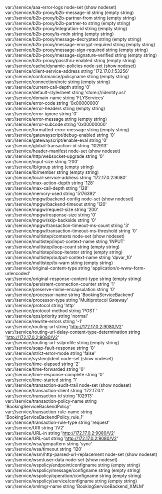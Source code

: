 var://service/aaa-error-logs						node-set	(show nodeset)  
var://service/b2b-proxy/b2b-message-id				string		(empty string)  
var://service/b2b-proxy/b2b-partner-from				string		(empty string)  
var://service/b2b-proxy/b2b-partner-to				string		(empty string)  
var://service/b2b-proxy/integration-id				string		(empty string)  
var://service/b2b-proxy/is-mdn						string		(empty string)  
var://service/b2b-proxy/message-decrypted				string		(empty string)  
var://service/b2b-proxy/message-encrypt-required			string		(empty string)  
var://service/b2b-proxy/message-sign-required			string		(empty string)  
var://service/b2b-proxy/message-signature-verified		string		(empty string)  
var://service/b2b-proxy/passthru-enabled				string		(empty string)  
var://service/cache/dynamic-policies					node-set	(show nodeset)  
var://service/client-service-address					string		'172.17.0.1:53256'  
var://service/conformance/policyname					string		(empty string)  
var://service/connection/note						string		(empty string)  
var://service/current-call-depth					string		'0'  
var://service/default-stylesheet					string		'store:///identity.xsl'  
var://service/domain-name						string		'FLYServices'  
var://service/error-code							string		'0x00000000'  
var://service/error-headers						string		(empty string)  
var://service/error-ignore						string		'0'  
var://service/error-message						string		(empty string)  
var://service/error-subcode						string		'0x00000000'  
var://service/formatted-error-message				string		(empty string)  
var://service/gatewayscript/debug-enabled				string		'0'  
var://service/gatewayscript/enable-eval				string		'0'  
var://service/global-transaction-id					string		'102913'  
var://service/header-manifest						node-set	(show nodeset)  
var://service/http/websocket-upgrade					string		'0'  
var://service/input-size							string		'200'  
var://service/lb/group							string		(empty string)  
var://service/lb/member							string		(empty string)  
var://service/local-service-address					string		'172.17.0.2:9080'  
var://service/max-action-depth						string		'128'  
var://service/max-call-depth						string		'128'  
var://service/memory-used						string		'5176392'  
var://service/mpgw/backend-config					node-set	(show nodeset)  
var://service/mpgw/backend-timeout					string		'120'  
var://service/mpgw/request-size					string		'200'  
var://service/mpgw/response-size					string		'0'  
var://service/mpgw/skip-backside					string		'0'  
var://service/mpgw/transaction-timeout-ms-count			string		'3'  
var://service/mpgw/transaction-timeout-ms-threshold		string		'0'  
var://service/multistep/contexts					node-set	(show nodeset)  
var://service/multistep/input-context-name				string		'INPUT'  
var://service/multistep/loop-count					string		(empty string)  
var://service/multistep/loop-iterator				string		(empty string)  
var://service/multistep/output-context-name			string		'dpvar_10'  
var://service/multistep/tx-warn					string		(empty string)  
var://service/original-content-type					string		'application/x-www-form-urlencoded'  
var://service/original-response-content-type			string		(empty string)  
var://service/persistent-connection-counter			string		'1'  
var://service/preserve-mime-encapsulation				string		'0'  
var://service/processor-name						string		'BookingServiceBackend'  
var://service/processor-type						string		'Multiprotocol Gateway'  
var://service/protocol							string		'http'  
var://service/protocol-method						string		'POST '  
var://service/qos/priority						string		'normal'  
var://service/rewrite-errors						string		'-1'  
var://service/routing-url						string		'http://172.17.0.2:9080/V2'  
var://service/routing-url-delay-content-type-determination	string		'http://172.17.0.2:9080/V2'  
var://service/routing-url-sslprofile					string		(empty string)  
var://service/soap-fault-response					string		'0'  
var://service/strict-error-mode					string		'false'  
var://service/system/ident						node-set	(show nodeset)  
var://service/time-elapsed						string		'2'  
var://service/time-forwarded						string		'0'  
var://service/time-response-complete					string		'0'  
var://service/time-started						string		'1'  
var://service/transaction-audit-trail				node-set	(show nodeset)  
var://service/transaction-client					string		'172.17.0.1'  
var://service/transaction-id						string		'102913'  
var://service/transaction-policy-name				string		'BookingServiceBackendPolicy'  
var://service/transaction-rule-name					string		'BookingServiceBackendPolicy_rule_1'  
var://service/transaction-rule-type					string		'request'  
var://service/URI								string		'/V2'  
var://service/URL-in							string		'http://172.17.0.2:9080/V2'  
var://service/URL-out							string		'http://172.17.0.2:9080/V2'  
var://service/wsa/genpattern						string		'sync'  
var://service/wsa/timeout						string		'120'  
var://service/wsm/http-parsed-url-replacement			node-set	(show nodeset)  
var://service/wsm/user-data						node-set	(show nodeset)  
var://service/wspolicy/endpoint/configname				string		(empty string)  
var://service/wspolicy/message/configname				string		(empty string)  
var://service/wspolicy/operation/configname			string		(empty string)  
var://service/wspolicy/service/configname				string		(empty string)  
var://service/xmlmgr-name						string		'BookingServiceBackend_XMLM'